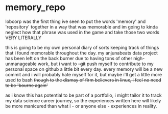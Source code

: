 # memory_repo
lobcorp was the first thing ive seen to put the words 'memory' and 'repository' together in a way that was memorable and im going to kinda neglect how that phrase was used in the game and take those two words VERY LITERALLY

this is going to be my own personal diary of sorts keeping track of things that i found memorable throughout the day. my anjunabeats data project has been left on the back burner due to having tons of other nigh-unmanageable work, but i want to ~~-git~~ push myself to contribute to my personal space on github a little bit every day. every memory will be a new commit and i will probably hate myself for it, but maybe i'll get a little more used to bash ~~though to the dismay of firm believers in linux, i feel no need to be 'bourne again'~~

as i know this has potential to be part of a portfolio, i might tailor it to track my data science career journey, so the experiences written here will likely be more manicured than what i - or anyone else - experiences in reality. 
